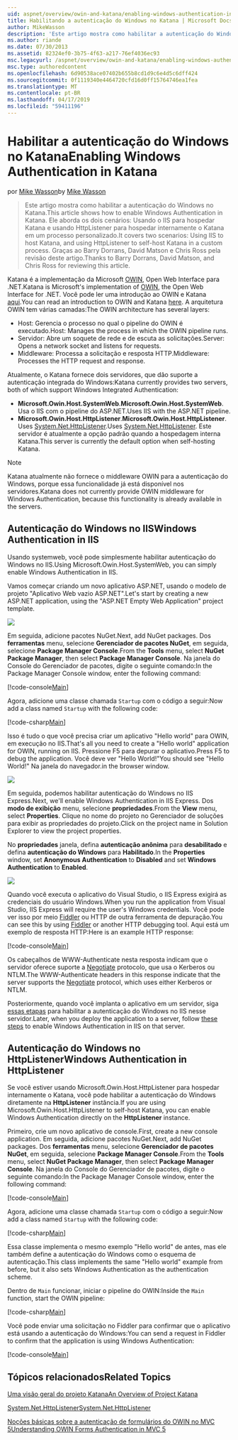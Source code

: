 ```yaml
---
uid: aspnet/overview/owin-and-katana/enabling-windows-authentication-in-katana
title: Habilitando a autenticação do Windows no Katana | Microsoft Docs
author: MikeWasson
description: 'Este artigo mostra como habilitar a autenticação do Windows no Katana. Ele aborda os dois cenários: Usando o IIS para hospedar Katana e usando HttpListener para hospedar internamente Kat...'
ms.author: riande
ms.date: 07/30/2013
ms.assetid: 82324ef0-3b75-4f63-a217-76ef4036ec93
msc.legacyurl: /aspnet/overview/owin-and-katana/enabling-windows-authentication-in-katana
msc.type: authoredcontent
ms.openlocfilehash: 6d90538ace07402b655b8cd1d9c6e4d5c6dff424
ms.sourcegitcommit: 0f1119340e4464720cfd16d0ff15764746ea1fea
ms.translationtype: MT
ms.contentlocale: pt-BR
ms.lasthandoff: 04/17/2019
ms.locfileid: "59411196"
---
```

# <a name="enabling-windows-authentication-in-katana"></a><span data-ttu-id="694c6-104">Habilitar a autenticação do Windows no Katana</span><span class="sxs-lookup"><span data-stu-id="694c6-104">Enabling Windows Authentication in Katana</span></span>

<span data-ttu-id="694c6-105">por [Mike Wasson](https://github.com/MikeWasson)</span><span class="sxs-lookup"><span data-stu-id="694c6-105">by [Mike Wasson](https://github.com/MikeWasson)</span></span>

> <span data-ttu-id="694c6-106">Este artigo mostra como habilitar a autenticação do Windows no Katana.</span><span class="sxs-lookup"><span data-stu-id="694c6-106">This article shows how to enable Windows Authentication in Katana.</span></span> <span data-ttu-id="694c6-107">Ele aborda os dois cenários: Usando o IIS para hospedar Katana e usando HttpListener para hospedar internamente o Katana em um processo personalizado.</span><span class="sxs-lookup"><span data-stu-id="694c6-107">It covers two scenarios: Using IIS to host Katana, and using HttpListener to self-host Katana in a custom process.</span></span> <span data-ttu-id="694c6-108">Graças ao Barry Dorrans, David Matson e Chris Ross pela revisão deste artigo.</span><span class="sxs-lookup"><span data-stu-id="694c6-108">Thanks to Barry Dorrans, David Matson, and Chris Ross for reviewing this article.</span></span>


<span data-ttu-id="694c6-109">Katana é a implementação da Microsoft [OWIN](http://owin.org/), Open Web Interface para .NET.</span><span class="sxs-lookup"><span data-stu-id="694c6-109">Katana is Microsoft's implementation of [OWIN](http://owin.org/), the Open Web Interface for .NET.</span></span> <span data-ttu-id="694c6-110">Você pode ler uma introdução ao OWIN e Katana [aqui](an-overview-of-project-katana.md).</span><span class="sxs-lookup"><span data-stu-id="694c6-110">You can read an introduction to OWIN and Katana [here](an-overview-of-project-katana.md).</span></span> <span data-ttu-id="694c6-111">A arquitetura OWIN tem várias camadas:</span><span class="sxs-lookup"><span data-stu-id="694c6-111">The OWIN architecture has several layers:</span></span>

- <span data-ttu-id="694c6-112">Host: Gerencia o processo no qual o pipeline do OWIN é executado.</span><span class="sxs-lookup"><span data-stu-id="694c6-112">Host: Manages the process in which the OWIN pipeline runs.</span></span>
- <span data-ttu-id="694c6-113">Servidor: Abre um soquete de rede e de escuta as solicitações.</span><span class="sxs-lookup"><span data-stu-id="694c6-113">Server: Opens a network socket and listens for requests.</span></span>
- <span data-ttu-id="694c6-114">Middleware: Processa a solicitação e resposta HTTP.</span><span class="sxs-lookup"><span data-stu-id="694c6-114">Middleware: Processes the HTTP request and response.</span></span>

<span data-ttu-id="694c6-115">Atualmente, o Katana fornece dois servidores, que dão suporte a autenticação integrada do Windows:</span><span class="sxs-lookup"><span data-stu-id="694c6-115">Katana currently provides two servers, both of which support Windows Integrated Authentication:</span></span>

- <span data-ttu-id="694c6-116">**Microsoft.Owin.Host.SystemWeb**.</span><span class="sxs-lookup"><span data-stu-id="694c6-116">**Microsoft.Owin.Host.SystemWeb**.</span></span> <span data-ttu-id="694c6-117">Usa o IIS com o pipeline do ASP.NET.</span><span class="sxs-lookup"><span data-stu-id="694c6-117">Uses IIS with the ASP.NET pipeline.</span></span>
- <span data-ttu-id="694c6-118">**Microsoft.Owin.Host.HttpListener**.</span><span class="sxs-lookup"><span data-stu-id="694c6-118">**Microsoft.Owin.Host.HttpListener**.</span></span> <span data-ttu-id="694c6-119">Uses [System.Net.HttpListener](https://msdn.microsoft.com/library/system.net.httplistener.aspx).</span><span class="sxs-lookup"><span data-stu-id="694c6-119">Uses [System.Net.HttpListener](https://msdn.microsoft.com/library/system.net.httplistener.aspx).</span></span> <span data-ttu-id="694c6-120">Este servidor é atualmente a opção padrão quando a hospedagem interna Katana.</span><span class="sxs-lookup"><span data-stu-id="694c6-120">This server is currently the default option when self-hosting Katana.</span></span>

> [!NOTE]
> <span data-ttu-id="694c6-121">Katana atualmente não fornece o middleware OWIN para a autenticação do Windows, porque essa funcionalidade já está disponível nos servidores.</span><span class="sxs-lookup"><span data-stu-id="694c6-121">Katana does not currently provide OWIN middleware for Windows Authentication, because this functionality is already available in the servers.</span></span>

## <a name="windows-authentication-in-iis"></a><span data-ttu-id="694c6-122">Autenticação do Windows no IIS</span><span class="sxs-lookup"><span data-stu-id="694c6-122">Windows Authentication in IIS</span></span>

<span data-ttu-id="694c6-123">Usando systemweb, você pode simplesmente habilitar autenticação do Windows no IIS.</span><span class="sxs-lookup"><span data-stu-id="694c6-123">Using Microsoft.Owin.Host.SystemWeb, you can simply enable Windows Authentication in IIS.</span></span>

<span data-ttu-id="694c6-124">Vamos começar criando um novo aplicativo ASP.NET, usando o modelo de projeto "Aplicativo Web vazio ASP.NET".</span><span class="sxs-lookup"><span data-stu-id="694c6-124">Let's start by creating a new ASP.NET application, using the "ASP.NET Empty Web Application" project template.</span></span>

![](enabling-windows-authentication-in-katana/_static/image1.png)

<span data-ttu-id="694c6-125">Em seguida, adicione pacotes NuGet.</span><span class="sxs-lookup"><span data-stu-id="694c6-125">Next, add NuGet packages.</span></span> <span data-ttu-id="694c6-126">Dos **ferramentas** menu, selecione **Gerenciador de pacotes NuGet**, em seguida, selecione **Package Manager Console**.</span><span class="sxs-lookup"><span data-stu-id="694c6-126">From the **Tools** menu, select **NuGet Package Manager**, then select **Package Manager Console**.</span></span> <span data-ttu-id="694c6-127">Na janela do Console do Gerenciador de pacotes, digite o seguinte comando:</span><span class="sxs-lookup"><span data-stu-id="694c6-127">In the Package Manager Console window, enter the following command:</span></span>

[!code-console[Main](enabling-windows-authentication-in-katana/samples/sample1.cmd)]

<span data-ttu-id="694c6-128">Agora, adicione uma classe chamada `Startup` com o código a seguir:</span><span class="sxs-lookup"><span data-stu-id="694c6-128">Now add a class named `Startup` with the following code:</span></span>

[!code-csharp[Main](enabling-windows-authentication-in-katana/samples/sample2.cs)]

<span data-ttu-id="694c6-129">Isso é tudo o que você precisa criar um aplicativo "Hello world" para OWIN, em execução no IIS.</span><span class="sxs-lookup"><span data-stu-id="694c6-129">That's all you need to create a "Hello world" application for OWIN, running on IIS.</span></span> <span data-ttu-id="694c6-130">Pressione F5 para depurar o aplicativo.</span><span class="sxs-lookup"><span data-stu-id="694c6-130">Press F5 to debug the application.</span></span> <span data-ttu-id="694c6-131">Você deve ver "Hello World!"</span><span class="sxs-lookup"><span data-stu-id="694c6-131">You should see "Hello World!"</span></span> <span data-ttu-id="694c6-132">Na janela do navegador.</span><span class="sxs-lookup"><span data-stu-id="694c6-132">in the browser window.</span></span>

![](enabling-windows-authentication-in-katana/_static/image2.png)

<span data-ttu-id="694c6-133">Em seguida, podemos habilitar autenticação do Windows no IIS Express.</span><span class="sxs-lookup"><span data-stu-id="694c6-133">Next, we'll enable Windows Authentication in IIS Express.</span></span> <span data-ttu-id="694c6-134">Dos **modo de exibição** menu, selecione **propriedades**.</span><span class="sxs-lookup"><span data-stu-id="694c6-134">From the **View** menu, select **Properties**.</span></span> <span data-ttu-id="694c6-135">Clique no nome do projeto no Gerenciador de soluções para exibir as propriedades do projeto.</span><span class="sxs-lookup"><span data-stu-id="694c6-135">Click on the project name in Solution Explorer to view the project properties.</span></span>

<span data-ttu-id="694c6-136">No **propriedades** janela, defina **autenticação anônima** para **desabilitado** e defina **autenticação do Windows** para  **Habilitado**.</span><span class="sxs-lookup"><span data-stu-id="694c6-136">In the **Properties** window, set **Anonymous Authentication** to **Disabled** and set **Windows Authentication** to **Enabled**.</span></span>

![](enabling-windows-authentication-in-katana/_static/image3.png)

<span data-ttu-id="694c6-137">Quando você executa o aplicativo do Visual Studio, o IIS Express exigirá as credenciais do usuário Windows.</span><span class="sxs-lookup"><span data-stu-id="694c6-137">When you run the application from Visual Studio, IIS Express will require the user's Windows credentials.</span></span> <span data-ttu-id="694c6-138">Você pode ver isso por meio [Fiddler](http://fiddler2.com/home) ou HTTP de outra ferramenta de depuração.</span><span class="sxs-lookup"><span data-stu-id="694c6-138">You can see this by using [Fiddler](http://fiddler2.com/home) or another HTTP debugging tool.</span></span> <span data-ttu-id="694c6-139">Aqui está um exemplo de resposta HTTP:</span><span class="sxs-lookup"><span data-stu-id="694c6-139">Here is an example HTTP response:</span></span>

[!code-console[Main](enabling-windows-authentication-in-katana/samples/sample3.cmd?highlight=1,5-6)]

<span data-ttu-id="694c6-140">Os cabeçalhos de WWW-Authenticate nesta resposta indicam que o servidor oferece suporte a [Negotiate](http://www.ietf.org/rfc/rfc4559.txt) protocolo, que usa o Kerberos ou NTLM.</span><span class="sxs-lookup"><span data-stu-id="694c6-140">The WWW-Authenticate headers in this response indicate that the server supports the [Negotiate](http://www.ietf.org/rfc/rfc4559.txt) protocol, which uses either Kerberos or NTLM.</span></span>

<span data-ttu-id="694c6-141">Posteriormente, quando você implanta o aplicativo em um servidor, siga [essas etapas](https://www.iis.net/configreference/system.webserver/security/authentication/windowsauthentication) para habilitar a autenticação do Windows no IIS nesse servidor.</span><span class="sxs-lookup"><span data-stu-id="694c6-141">Later, when you deploy the application to a server, follow [these steps](https://www.iis.net/configreference/system.webserver/security/authentication/windowsauthentication) to enable Windows Authentication in IIS on that server.</span></span>

## <a name="windows-authentication-in-httplistener"></a><span data-ttu-id="694c6-142">Autenticação do Windows no HttpListener</span><span class="sxs-lookup"><span data-stu-id="694c6-142">Windows Authentication in HttpListener</span></span>

<span data-ttu-id="694c6-143">Se você estiver usando Microsoft.Owin.Host.HttpListener para hospedar internamente o Katana, você pode habilitar a autenticação do Windows diretamente na **HttpListener** instância.</span><span class="sxs-lookup"><span data-stu-id="694c6-143">If you are using Microsoft.Owin.Host.HttpListener to self-host Katana, you can enable Windows Authentication directly on the **HttpListener** instance.</span></span>

<span data-ttu-id="694c6-144">Primeiro, crie um novo aplicativo de console.</span><span class="sxs-lookup"><span data-stu-id="694c6-144">First, create a new console application.</span></span> <span data-ttu-id="694c6-145">Em seguida, adicione pacotes NuGet.</span><span class="sxs-lookup"><span data-stu-id="694c6-145">Next, add NuGet packages.</span></span> <span data-ttu-id="694c6-146">Dos **ferramentas** menu, selecione **Gerenciador de pacotes NuGet**, em seguida, selecione **Package Manager Console**.</span><span class="sxs-lookup"><span data-stu-id="694c6-146">From the **Tools** menu, select **NuGet Package Manager**, then select **Package Manager Console**.</span></span> <span data-ttu-id="694c6-147">Na janela do Console do Gerenciador de pacotes, digite o seguinte comando:</span><span class="sxs-lookup"><span data-stu-id="694c6-147">In the Package Manager Console window, enter the following command:</span></span>

[!code-console[Main](enabling-windows-authentication-in-katana/samples/sample4.cmd)]

<span data-ttu-id="694c6-148">Agora, adicione uma classe chamada `Startup` com o código a seguir:</span><span class="sxs-lookup"><span data-stu-id="694c6-148">Now add a class named `Startup` with the following code:</span></span>

[!code-csharp[Main](enabling-windows-authentication-in-katana/samples/sample5.cs)]

<span data-ttu-id="694c6-149">Essa classe implementa o mesmo exemplo "Hello world" de antes, mas ele também define a autenticação do Windows como o esquema de autenticação.</span><span class="sxs-lookup"><span data-stu-id="694c6-149">This class implements the same "Hello world" example from before, but it also sets Windows Authentication as the authentication scheme.</span></span>

<span data-ttu-id="694c6-150">Dentro de `Main` funcionar, iniciar o pipeline do OWIN:</span><span class="sxs-lookup"><span data-stu-id="694c6-150">Inside the `Main` function, start the OWIN pipeline:</span></span>

[!code-csharp[Main](enabling-windows-authentication-in-katana/samples/sample6.cs)]

<span data-ttu-id="694c6-151">Você pode enviar uma solicitação no Fiddler para confirmar que o aplicativo está usando a autenticação do Windows:</span><span class="sxs-lookup"><span data-stu-id="694c6-151">You can send a request in Fiddler to confirm that the application is using Windows Authentication:</span></span>

[!code-console[Main](enabling-windows-authentication-in-katana/samples/sample7.cmd?highlight=1,4-5)]

## <a name="related-topics"></a><span data-ttu-id="694c6-152">Tópicos relacionados</span><span class="sxs-lookup"><span data-stu-id="694c6-152">Related Topics</span></span>

[<span data-ttu-id="694c6-153">Uma visão geral do projeto Katana</span><span class="sxs-lookup"><span data-stu-id="694c6-153">An Overview of Project Katana</span></span>](an-overview-of-project-katana.md)

[<span data-ttu-id="694c6-154">System.Net.HttpListener</span><span class="sxs-lookup"><span data-stu-id="694c6-154">System.Net.HttpListener</span></span>](https://msdn.microsoft.com/library/system.net.httplistener.aspx)

[<span data-ttu-id="694c6-155">Noções básicas sobre a autenticação de formulários do OWIN no MVC 5</span><span class="sxs-lookup"><span data-stu-id="694c6-155">Understanding OWIN Forms Authentication in MVC 5</span></span>](https://blogs.msdn.com/b/webdev/archive/2013/07/03/understanding-owin-forms-authentication-in-mvc-5.aspx)
